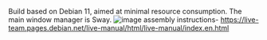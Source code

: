 Build based on Debian 11, aimed at minimal resource consumption.
The main window manager is Sway.
![image](https://github.com/user-attachments/assets/d0a6a028-6b31-485e-8a6e-914a75a8bf3d)
assembly instructions- https://live-team.pages.debian.net/live-manual/html/live-manual/index.en.html
